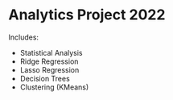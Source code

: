 # Analytics Project 2022

Includes:
- Statistical Analysis
- Ridge Regression
- Lasso Regression
- Decision Trees
- Clustering (KMeans)
  
